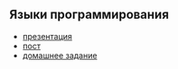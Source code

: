 ## Языки программирования

- [презентация](http://yadi.sk/d/uNQ-MR23w54y)
- [пост](http://clubs.ya.ru/4611686018427468886/replies.xml?item_no=624)
- [домашнее задание](https://github.com/yandex-shri/dz-js-basics)
